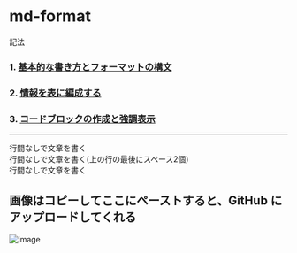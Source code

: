 # md-format
記法

### 1. [基本的な書き方とフォーマットの構文](https://docs.github.com/ja/github/writing-on-github/getting-started-with-writing-and-formatting-on-github/basic-writing-and-formatting-syntax)
### 2. [情報を表に編成する](https://docs.github.com/ja/github/writing-on-github/working-with-advanced-formatting/organizing-information-with-tables)

### 3. [コードブロックの作成と強調表示](https://docs.github.com/ja/github/writing-on-github/working-with-advanced-formatting/creating-and-highlighting-code-blocks)
---
行間なしで文章を書く  
行間なしで文章を書く(上の行の最後にスペース2個)\
行間なしで文章を書く
## 画像はコピーしてここにペーストすると、GitHub にアップロードしてくれる
![image](https://user-images.githubusercontent.com/1501327/131764444-03ad09ba-296b-4de7-92c6-256c40856bf6.png)

